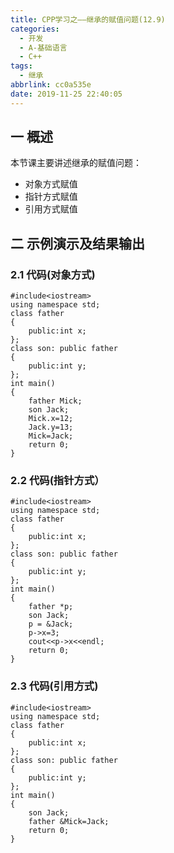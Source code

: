 ```yaml
---
title: CPP学习之——继承的赋值问题(12.9)
categories:
  - 开发
  - A-基础语言
  - C++
tags:
  - 继承
abbrlink: cc0a535e
date: 2019-11-25 22:40:05
---
```

## 一 概述

本节课主要讲述继承的赋值问题： 

* 对象方式赋值
* 指针方式赋值
* 引用方式赋值

<!--more-->

## 二 示例演示及结果输出

### 2.1 代码(对象方式)

```
#include<iostream>
using namespace std;
class father 
{
	public:int x;
};
class son: public father 
{
	public:int y;
};
int main() 
{
	father Mick;
	son Jack;
	Mick.x=12;
	Jack.y=13;
	Mick=Jack;
	return 0;
}
```

### 2.2 代码(指针方式）

```
#include<iostream>
using namespace std;
class father 
{
	public:int x;
};
class son: public father 
{
	public:int y;
};
int main() 
{
	father *p;
	son Jack;
	p = &Jack;
	p->x=3;
	cout<<p->x<<endl;
	return 0;
}
```

### 2.3 代码(引用方式)

```
#include<iostream>
using namespace std;
class father 
{
	public:int x;
};
class son: public father 
{
	public:int y;
};
int main() 
{
	son Jack;
	father &Mick=Jack;
	return 0;
}
```